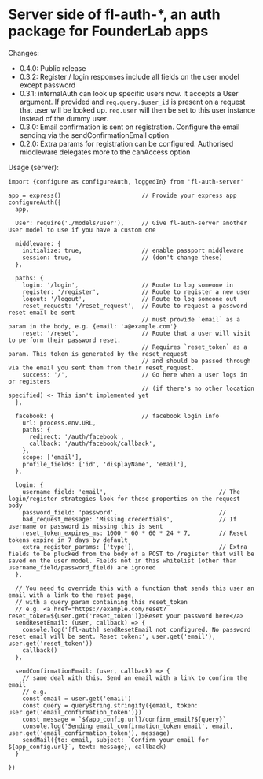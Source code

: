 # Server side of fl-auth-*, an auth package for FounderLab apps

Changes: 

- 0.4.0: Public release
- 0.3.2: Register / login responses include all fields on the user model except password
- 0.3.1: internalAuth can look up specific users now. It accepts a User argument. If provided and `req.query.$user_id` is present on a request that user will be looked up. `req.user` will then be set to this user instance instead of the dummy user.
- 0.3.0: Email confirmation is sent on registration. Configure the email sending via the sendConfirmationEmail option
- 0.2.0: Extra params for registration can be configured. Authorised middleware delegates more to the canAccess option

Usage (server):

    import {configure as configureAuth, loggedIn} from 'fl-auth-server'

    app = express()                       // Provide your express app
    configureAuth({
      app,

      User: require('./models/user'),     // Give fl-auth-server another User model to use if you have a custom one

      middleware: {
        initialize: true,                 // enable passport middleware 
        session: true,                    // (don't change these)
      },

      paths: {
        login: '/login',                  // Route to log someone in
        register: '/register',            // Route to register a new user
        logout: '/logout',                // Route to log someone out
        reset_request: '/reset_request',  // Route to request a password reset email be sent
                                          // must provide `email` as a param in the body, e.g. {email: 'a@example.com'} 
        reset: '/reset',                  // Route that a user will visit to perform their password reset. 
                                          // Requires `reset_token` as a param. This token is generated by the reset_request 
                                          // and should be passed through via the email you sent them from their reset_request.
        success: '/',                     // Go here when a user logs in or registers 
                                          // (if there's no other location specified) <- This isn't implemented yet
      },

      facebook: {                         // facebook login info
        url: process.env.URL,
        paths: {
          redirect: '/auth/facebook',
          callback: '/auth/facebook/callback',
        },
        scope: ['email'],
        profile_fields: ['id', 'displayName', 'email'],
      },
      
      login: {                          
        username_field: 'email',                                // The login/register strategies look for these properties on the request body
        password_field: 'password',                             //
        bad_request_message: 'Missing credentials',             // If username or password is missing this is sent
        reset_token_expires_ms: 1000 * 60 * 60 * 24 * 7,        // Reset tokens expire in 7 days by default
        extra_register_params: ['type'],                        // Extra fields to be plucked from the body of a POST to /register that will be saved on the user model. Fields not in this whitelist (other than username_field/password_field) are ignored
      },

      // You need to override this with a function that sends this user an email with a link to the reset page, 
      // with a query param containing this reset_token 
      // e.g. <a href="https://example.com/reset?reset_token=${user.get('reset_token')}>Reset your password here</a>
      sendResetEmail: (user, callback) => {
        console.log('[fl-auth] sendResetEmail not configured. No password reset email will be sent. Reset token:', user.get('email'), user.get('reset_token'))
        callback()
      },

      sendConfirmationEmail: (user, callback) => {
        // same deal with this. Send an email with a link to confirm the email
        // e.g.
        const email = user.get('email')
        const query = querystring.stringify({email, token: user.get('email_confirmation_token')})
        const message = `${app_config.url}/confirm_email?${query}`
        console.log('Sending email_confirmation_token email', email, user.get('email_confirmation_token'), message)
        sendMail({to: email, subject: `Confirm your email for ${app_config.url}`, text: message}, callback)
      }

    })
